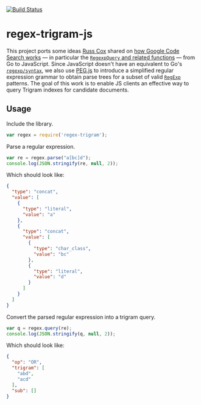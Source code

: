 [![Build Status](https://travis-ci.org/bfulton/regex-trigram-js.svg)](https://travis-ci.org/bfulton/regex-trigram-js)

regex-trigram-js
================

This project ports some ideas [Russ Cox](http://swtch.com/~rsc/) shared on
[how Google Code Search works](http://swtch.com/~rsc/regexp/regexp4.html) — in
particular the [`RegexpQuery` and related functions](https://code.google.com/p/codesearch/source/browse/index/regexp.go) —
from Go to JavaScript. Since JavaScript doesn't have an equivalent to Go's [`regexp/syntax`](http://golang.org/pkg/regexp/syntax/),
we also use [PEG.js](http://pegjs.majda.cz/) to introduce a simplified regular
expression grammar to obtain parse trees for a subset of valid [`RegExp`](https://developer.mozilla.org/en-US/docs/Web/JavaScript/Reference/Global_Objects/RegExp)
patterns. The goal of this work is to enable JS clients an effective way to
query Trigram indexes for candidate documents.

Usage
-----

Include the library.

```javascript
var regex = require('regex-trigram');
```

Parse a regular expression.

```javascript
var re = regex.parse("a[bc]d");
console.log(JSON.stringify(re, null, 2));
```

Which should look like:

```json
{
  "type": "concat",
  "value": [
    {
      "type": "literal",
      "value": "a"
    },
    {
      "type": "concat",
      "value": [
        {
          "type": "char_class",
          "value": "bc"
        },
        {
          "type": "literal",
          "value": "d"
        }
      ]
    }
  ]
}
```

Convert the parsed regular expression into a trigram query.

```javascript
var q = regex.query(re);
console.log(JSON.stringify(q, null, 2));
```

Which should look like:

```json
{
  "op": "OR",
  "trigram": [
    "abd",
    "acd"
  ],
  "sub": []
}
```

